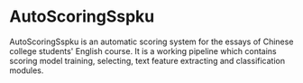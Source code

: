 AutoScoringSspku
================

AutoScoringSspku is an automatic scoring system for the essays of Chinese college students' English course. It is a working pipeline which contains scoring model training, selecting, text feature extracting and classification modules.
